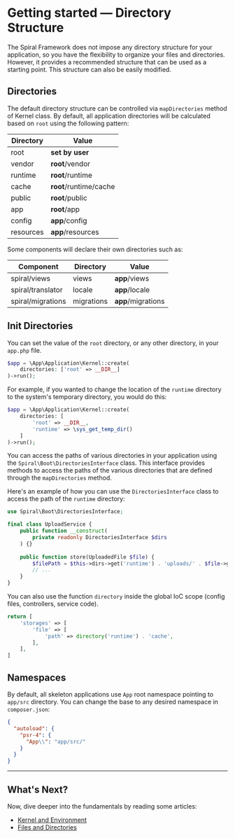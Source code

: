 # Getting started — Directory Structure

The Spiral Framework does not impose any directory structure for your application, so you have the flexibility to
organize your files and directories. However, it provides a recommended structure that can be used as
a starting point. This structure can also be easily modified.

## Directories

The default directory structure can be controlled via `mapDirectories` method of Kernel class. By default, all
application directories will be calculated based on `root` using the following pattern:

| Directory | Value                  |
|-----------|------------------------|
| root      | **set by user**        |
| vendor    | **root**/vendor        |
| runtime   | **root**/runtime       |
| cache     | **root**/runtime/cache |
| public    | **root**/public        |
| app       | **root**/app           |
| config    | **app**/config         |
| resources | **app**/resources      |

Some components will declare their own directories such as:

| Component         | Directory  | Value              |
|-------------------|------------|--------------------|
| spiral/views      | views      | **app**/views      |
| spiral/translator | locale     | **app**/locale     |
| spiral/migrations | migrations | **app**/migrations |

## Init Directories

You can set the value of the `root` directory, or any other directory, in your `app.php` file.

```php
$app = \App\Application\Kernel::create(
    directories: ['root' => __DIR__]
)->run();
```

For example, if you wanted to change the location of the `runtime` directory to the system's temporary directory, you
would do this:

```php
$app = \App\Application\Kernel::create(
    directories: [
        'root' => __DIR__, 
        'runtime' => \sys_get_temp_dir()
    ]
)->run();
```

You can access the paths of various directories in your application using the `Spiral\Boot\DirectoriesInterface` class.
This interface provides methods to access the paths of the various directories that are defined through
the `mapDirectories` method.

Here's an example of how you can use the `DirectoriesInterface` class to access the path of the `runtime` directory:

```php
use Spiral\Boot\DirectoriesInterface;

final class UploadService {
    public function __construct(
        private readonly DirectoriesInterface $dirs
    ) {}
    
    public function store(UploadedFile $file) {
        $filePath = $this->dirs->get('runtime') . 'uploads/' . $file->getFilename();
        // ...
    }
}
```

You can also use the function `directory` inside the global IoC scope (config files, controllers, service code).

```php app/config/cache.php
return [
    'storages' => [
        'file' => [
            'path' => directory('runtime') . 'cache',
        ],   
    ],
]
```

## Namespaces

By default, all skeleton applications use `App` root namespace pointing to `app/src` directory. You can change the base
to any desired namespace in `composer.json`:

```json composer.json
{
  "autoload": {
    "psr-4": {
      "App\\": "app/src/"
    }
  }
}
```

<hr>

## What's Next?

Now, dive deeper into the fundamentals by reading some articles:

* [Kernel and Environment](../framework/kernel.md)
* [Files and Directories](../basics/files.md)